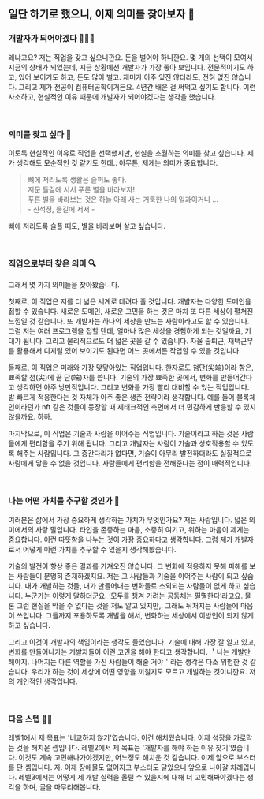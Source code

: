 ## 일단 하기로 했으니, 이제 의미를 찾아보자 👊

### 개발자가 되어야겠다 👩🏻‍💻
왜냐고요? 저는 직업을 갖고 싶으니깐요. 돈을 벌어야 하니깐요.
몇 개의 선택이 모여서 지금의 상태가 되었는데, 지금 상황에선 개발자가 가장 좋아 보입니다.
전문적이기도 하고, 있어 보이기도 하고, 돈도 많이 벌고. 
재미가 아주 있진 않더라도, 전혀 없진 않습니다. 
그리고 제가 전공이 컴퓨터공학이거든요. 4년간 배운 걸 써먹고 싶기도 합니다.
이런 사소하고, 현실적인 이유 때문에 개발자가 되어야겠다는 생각을 했습니다.

<br>

### 의미를 찾고 싶다 🌟
이토록 현실적인 이유로 직업을 선택했지만, 현실을 초월하는 의미를 찾고 싶습니다.
제가 생각해도 모순적인 것 같기도 한데.. 아무튼, 제게는 의미가 중요합니다.

> 뼈에 저리도록 생활은 슬퍼도 좋다. <br> 저문 들길에 서서 푸른 별을 바라보자! <br> 푸른 별을 바라보는 것은 하늘 아래 사는 거룩한 나의 일과이거니 ... <br> - 신석정, 들길에 서서 -

뼈에 저리도록 슬플 때도, 별을 바라보며 살고 싶습니다.

<br>

### 직업으로부터 찾은 의미 🔍

그래서 몇 가지 의미들을 찾아봤습니다. 

첫째로, 이 직업은 저를 더 넓은 세계로 데려다 줄 것입니다. 
개발자는 다양한 도메인을 접할 수 있습니다. 
새로운 도메인, 새로운 고민을 하는 것은 마치 또 다른 세상이 펼쳐진 느낌일 것 같습니다. 
또 개발자는 하나의 세상을 만드는 사람이라고도 할 수 있습니다. 
그럼 저는 여러 프로그램을 접할 텐데, 얼마나 많은 세상을 경험하게 되는 것일까요, 기대가 됩니다. 
그리고 물리적으로도 더 넓은 곳을 갈 수 있습니다.
자율 출퇴근, 재택근무를 활용해서 디지털 있어 보이기도 된다면 어느 곳에서든 작업할 수 있을 것입니다.

둘째로, 이 직업은 미래와 가장 맞닿아있는 직업입니다. 
한자로도 첨단(尖端)이라 함은, 뾰족할 첨(尖)에 끝 단(端)자를 씁니다. 
기술의 가장 뾰족한 곳에서, 변화를 만들어간다고 생각하면 아주 낭만적입니다. 
그리고 변화를 가장 빨리 대비할 수 있는 직업입니다.
발 빠르게 적응한다는 것 자체가 아주 좋은 생존 전략이라 생각합니다.
예를 들어 블록체인이라던가 nft 같은 것들이 등장할 때 제태크적인 측면에서 더 민감하게 반응할 수 있지 않을까요. 하하.

마지막으로, 이 직업은 기술과 사람을 이어주는 직업입니다.
기술이라고 하는 것은 사람들에게 편리함을 주기 위해 됩니다.
그리고 개발자는 사람이 기술과 상호작용할 수 있도록 해주는 사람입니다.
그 중간다리가 없다면, 기술이 아무리 발전하더라도 실질적으로 사람에게 닿을 수 없을 것입니다.
사람들에게 편리함을 전해준다는 점이 매력적입니다.

<br>

### 나는 어떤 가치를 추구할 것인가 🧭

여러분은 삶에서 가장 중요하게 생각하는 가치가 무엇인가요? 저는 사랑입니다.
넓은 의미에서의 사랑 말입니다.
타인을 존중하는 마음, 소중히 여기고, 위하는 마음이 제게는 중요합니다.
이런 따뜻함을 나누는 것이 가장 중요하다고 생각합니다.
그럼 제가 개발자로서 어떻게 이런 가치를 추구할 수 있을지 생각해봤습니다.

기술의 발전이 항상 좋은 결과를 가져오진 않습니다. 
그 변화에 적응하지 못해 피해를 보는 사람들이 분명히 존재하겠지요.
저는 그 사람들과 기술을 이어주는 사람이 되고 싶습니다.
내가 개발하는 것들, 내가 만들어내는 변화들로 소외되는 사람들이 없게 하고 싶습니다.
누군가는 이렇게 말하더군요. ‘모두를 챙겨 가려는 공동체는 필멸한다’라고요. 
물론 그런 현실을 막을 수 없다는 것을 저도 알고 있지만,. 그래도 뒤처지는 사람들에 마음이 쓰입니다. 
그들까지 포용하도록 개발을 해서, 변화하는 세상에서 이방인이 되지 않게 하고 싶습니다. 

그리고 이것이 개발자의 책임이라는 생각도 들었습니다. 
기술에 대해 가장 잘 알고 있고, 변화를 만들어나가는 개발자들이 이런 고민을 해야 한다고 생각합니다.
＇나는 개발만 해야지. 나머지는 다른 역할을 가진 사람들이 해줄 거야＇라는 생각은 다소 위험한 것 같습니다. 
우리가 하는 것이 세상에 어떤 영향을 끼칠지도 모르고 개발하는 것이니깐요. 
저의 개인적인 생각입니다.

<br>

### 다음 스텝 🏃‍♀️
레벨1에서 제 목표는 '비교하지 않기'였습니다. 이건 해치웠습니다. 이제 성장을 가로막는 것을 해치운 셈입니다.
레벨2에서 제 목표는 '개발자를 해야 하는 이유 찾기'였습니다. 이것도 계속 고민해나가야겠지만, 어느정도 해치운 것 같습니다.
이제 앞으로 부스터를 단 셈입니다.
자. 이제 장애물도 없어지고 부스터도 달았으니 앞으로 나아갈 차례입니다. 
레벨3에서는 어떻게 제 개발 실력을 올릴 수 있을지에 대해 더 고민해봐야겠다는 생각을 하며, 글을 마무리해봅니다.
